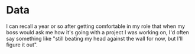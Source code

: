 # Data

I can recall a year or so after getting comfortable in my role that when my boss would ask me how it's going with a project I was working on, I'd often say something like "still beating my head against the wall for now, but I'll figure it out".
